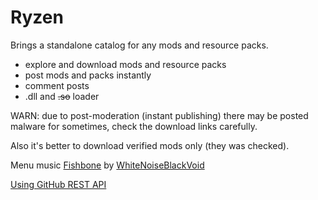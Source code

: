 # Ryzen

Brings a standalone catalog for any mods and resource packs.

- explore and download mods and resource packs
- post mods and packs instantly
- comment posts
- .dll and ~~.so~~ loader

<cr>WARN: due to post-moderation (instant publishing) there may be posted malware for sometimes, check the download links carefully.</c>

<co>Also it's better to download </c><cg>verified</c><co> mods only </c><cy>(they was checked)</c><co>.</c>

Menu music [Fishbone](https://youtu.be/5FWaeYwHZb4) by [WhiteNoiseBlackVoid](https://www.deviantart.com/whitenoiseblackvoid/about#about)

[Using GitHub REST API](https://docs.github.com/en/rest/using-the-rest-api)